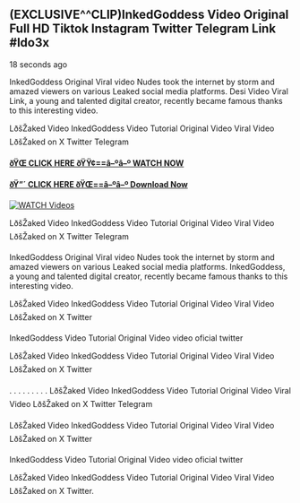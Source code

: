 ## (EXCLUSIVE^^CLIP)InkedGoddess Video Original Full HD Tiktok Instagram Twitter Telegram Link #ldo3x

18 seconds ago

InkedGoddess Original Viral video Nudes took the internet by storm and amazed viewers on various Leaked social media platforms. Desi Video Viral Link, a young and talented digital creator, recently became famous thanks to this interesting video.

LðšŽaked Video InkedGoddess Video Tutorial Original Video Viral Video LðšŽaked on X Twitter Telegram

**[ðŸŒ CLICK HERE ðŸŸ¢==â–ºâ–º WATCH NOW](https://clips-mediaa.blogspot.com/2025/02/video-viral-download.html)**

**[ðŸ”´ CLICK HERE ðŸŒ==â–ºâ–º Download Now](https://clips-mediaa.blogspot.com/2025/02/video-viral-download.html)**

[![WATCH Videos](https://i.imgur.com/dJHk4Zq.gif)](https://clips-mediaa.blogspot.com/2025/02/video-viral-download.html)

LðšŽaked Video InkedGoddess Video Tutorial Original Video Viral Video LðšŽaked on X Twitter Telegram

InkedGoddess Original Viral video Nudes took the internet by storm and amazed viewers on various Leaked social media platforms. InkedGoddess, a young and talented digital creator, recently became famous thanks to this interesting video.

LðšŽaked Video InkedGoddess Video Tutorial Original Video Viral Video LðšŽaked on X Twitter

InkedGoddess Video Tutorial Original Video video oficial twitter

LðšŽaked Video InkedGoddess Video Tutorial Original Video Viral Video LðšŽaked on X Twitter

. . . . . . . . . LðšŽaked Video InkedGoddess Video Tutorial Original Video Viral Video LðšŽaked on X Twitter Telegram

LðšŽaked Video InkedGoddess Video Tutorial Original Video Viral Video LðšŽaked on X Twitter

InkedGoddess Video Tutorial Original Video video oficial twitter

LðšŽaked Video InkedGoddess Video Tutorial Original Video Viral Video LðšŽaked on X Twitter.